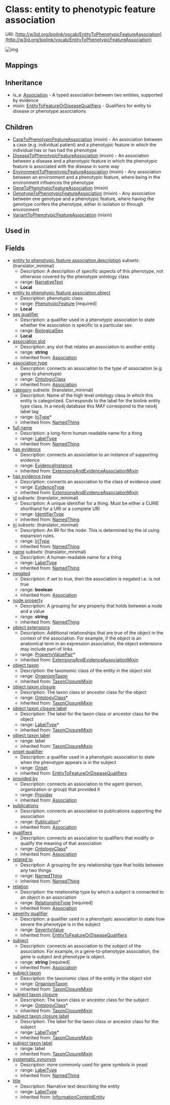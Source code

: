 # Class: entity to phenotypic feature association




URI: [http://w3id.org/biolink/vocab/EntityToPhenotypicFeatureAssociation](http://w3id.org/biolink/vocab/EntityToPhenotypicFeatureAssociation)

![img](http://yuml.me/diagram/nofunky;dir:TB/class/\[EntityToPhenotypicFeatureAssociation|description:narrative_text%20%3F;id(i):identifier_type%20%3F;name(i):label_type%20%3F;category(i):iri_type%20*;node_property(i):string%20%3F;iri(i):iri_type%20%3F;full_name(i):label_type%20%3F;systematic_synonym(i):label_type%20%3F;title(i):label_type%20%3F;subject_taxon_closure_label(i):label_type%20*;object_taxon_closure_label(i):label_type%20*;has_evidence(i):evidence_instance%20%3F;subject(i):string;negated(i):boolean%20%3F;association_slot(i):string%20%3F]-%20provided%20by(i)%20%3F>\[Provider],%20\[EntityToPhenotypicFeatureAssociation]-%20publications(i)%20*>\[Publication],%20\[EntityToPhenotypicFeatureAssociation]-%20qualifiers(i)%20*>\[OntologyClass],%20\[EntityToPhenotypicFeatureAssociation]-%20relation(i)>\[RelationshipType],%20\[EntityToPhenotypicFeatureAssociation]-%20association%20type(i)%20%3F>\[OntologyClass],%20\[EntityToPhenotypicFeatureAssociation]-%20has%20evidence%20type(i)%20%3F>\[EvidenceType],%20\[EntityToPhenotypicFeatureAssociation]-%20object%20extensions(i)%20*>\[PropertyValuePair],%20\[EntityToPhenotypicFeatureAssociation]-%20object%20taxon%20closure(i)%20*>\[OntologyClass],%20\[EntityToPhenotypicFeatureAssociation]-%20object%20taxon(i)%20%3F>\[OrganismTaxon],%20\[EntityToPhenotypicFeatureAssociation]-%20subject%20taxon%20closure(i)%20*>\[OntologyClass],%20\[EntityToPhenotypicFeatureAssociation]-%20subject%20taxon(i)%20%3F>\[OrganismTaxon],%20\[EntityToPhenotypicFeatureAssociation]-%20related%20to(i)%20%3F>\[NamedThing],%20\[EntityToPhenotypicFeatureAssociation]-%20onset%20qualifier(i)%20%3F>\[Onset],%20\[EntityToPhenotypicFeatureAssociation]-%20severity%20qualifier(i)%20%3F>\[SeverityValue],%20\[EntityToPhenotypicFeatureAssociation]-%20object>\[PhenotypicFeature],%20\[EntityToPhenotypicFeatureAssociation]-%20sex%20qualifier%20%3F>\[BiologicalSex],%20\[EntityToPhenotypicFeatureAssociation]uses%20-.->\[EntityToFeatureOrDiseaseQualifiers],%20\[VariantToPhenotypicFeatureAssociation]uses%20-.->\[EntityToPhenotypicFeatureAssociation],%20\[GenotypeToPhenotypicFeatureAssociation]uses%20-.->\[EntityToPhenotypicFeatureAssociation],%20\[GeneToPhenotypicFeatureAssociation]uses%20-.->\[EntityToPhenotypicFeatureAssociation],%20\[EnvironmentToPhenotypicFeatureAssociation]uses%20-.->\[EntityToPhenotypicFeatureAssociation],%20\[DiseaseToPhenotypicFeatureAssociation]uses%20-.->\[EntityToPhenotypicFeatureAssociation],%20\[CaseToPhenotypicFeatureAssociation]uses%20-.->\[EntityToPhenotypicFeatureAssociation],%20\[Association]^-\[EntityToPhenotypicFeatureAssociation])
## Mappings

## Inheritance

 *  is_a: [Association](Association.md) - A typed association between two entities, supported by evidence
 *  mixin: [EntityToFeatureOrDiseaseQualifiers](EntityToFeatureOrDiseaseQualifiers.md) - Qualifiers for entity to disease or phenotype associations
## Children

 * [CaseToPhenotypicFeatureAssociation](CaseToPhenotypicFeatureAssociation.md) (mixin)  - An association between a case (e.g. individual patient) and a phenotypic feature in which the individual has or has had the phenotype
 * [DiseaseToPhenotypicFeatureAssociation](DiseaseToPhenotypicFeatureAssociation.md) (mixin)  - An association between a disease and a phenotypic feature in which the phenotypic feature is associated with the disease in some way
 * [EnvironmentToPhenotypicFeatureAssociation](EnvironmentToPhenotypicFeatureAssociation.md) (mixin)  - Any association between an environment and a phenotypic feature, where being in the environment influences the phenotype
 * [GeneToPhenotypicFeatureAssociation](GeneToPhenotypicFeatureAssociation.md) (mixin) 
 * [GenotypeToPhenotypicFeatureAssociation](GenotypeToPhenotypicFeatureAssociation.md) (mixin)  - Any association between one genotype and a phenotypic feature, where having the genotype confers the phenotype, either in isolation or through environment
 * [VariantToPhenotypicFeatureAssociation](VariantToPhenotypicFeatureAssociation.md) (mixin) 
## Used in

## Fields

 * [entity to phenotypic feature association.description](entity_to_phenotypic_feature_association_description.md) *subsets*: (translator_minimal)
    * Description: A description of specific aspects of this phenotype, not otherwise covered by the phenotype ontology class
    * range: [NarrativeText](NarrativeText.md)
    * __Local__
 * [entity to phenotypic feature association.object](entity_to_phenotypic_feature_association_object.md)
    * Description: phenotypic class
    * range: [PhenotypicFeature](PhenotypicFeature.md) [required]
    * __Local__
 * [sex qualifier](sex_qualifier.md)
    * Description: a qualifier used in a phenotypic association to state whether the association is specific to a particular sex.
    * range: [BiologicalSex](BiologicalSex.md)
    * __Local__
 * [association slot](association_slot.md)
    * Description: any slot that relates an association to another entity
    * range: **string**
    * inherited from: [Association](Association.md)
 * [association type](association_type.md)
    * Description: connects an association to the type of association (e.g. gene to phenotype)
    * range: [OntologyClass](OntologyClass.md)
    * inherited from: [Association](Association.md)
 * [category](category.md) *subsets*: (translator_minimal)
    * Description: Name of the high level ontology class in which this entity is categorized. Corresponds to the label for the biolink entity type class. In a neo4j database this MAY correspond to the neo4j label tag
    * range: [IriType](IriType.md)*
    * inherited from: [NamedThing](NamedThing.md)
 * [full name](full_name.md)
    * Description: a long-form human readable name for a thing
    * range: [LabelType](LabelType.md)
    * inherited from: [NamedThing](NamedThing.md)
 * [has evidence](has_evidence.md)
    * Description: connects an association to an instance of supporting evidence
    * range: [EvidenceInstance](EvidenceInstance.md)
    * inherited from: [ExtensionsAndEvidenceAssociationMixin](ExtensionsAndEvidenceAssociationMixin.md)
 * [has evidence type](has_evidence_type.md)
    * Description: connects an association to the class of evidence used
    * range: [EvidenceType](EvidenceType.md)
    * inherited from: [ExtensionsAndEvidenceAssociationMixin](ExtensionsAndEvidenceAssociationMixin.md)
 * [id](id.md) *subsets*: (translator_minimal)
    * Description: A unique identifier for a thing. Must be either a CURIE shorthand for a URI or a complete URI
    * range: [IdentifierType](IdentifierType.md)
    * inherited from: [NamedThing](NamedThing.md)
 * [iri](iri.md) *subsets*: (translator_minimal)
    * Description: An IRI for the node. This is determined by the id using expansion rules.
    * range: [IriType](IriType.md)
    * inherited from: [NamedThing](NamedThing.md)
 * [name](name.md) *subsets*: (translator_minimal)
    * Description: A human-readable name for a thing
    * range: [LabelType](LabelType.md)
    * inherited from: [NamedThing](NamedThing.md)
 * [negated](negated.md)
    * Description: if set to true, then the association is negated i.e. is not true
    * range: **boolean**
    * inherited from: [Association](Association.md)
 * [node property](node_property.md)
    * Description: A grouping for any property that holds between a node and a value
    * range: **string**
    * inherited from: [NamedThing](NamedThing.md)
 * [object extensions](object_extensions.md)
    * Description: Additional relationships that are true of the object in the context of the association. For example, if the object is an anatomical term in an expression association, the object extensions may include part-of links
    * range: [PropertyValuePair](PropertyValuePair.md)*
    * inherited from: [ExtensionsAndEvidenceAssociationMixin](ExtensionsAndEvidenceAssociationMixin.md)
 * [object taxon](object_taxon.md)
    * Description: the taxonomic class of the entity in the object slot
    * range: [OrganismTaxon](OrganismTaxon.md)
    * inherited from: [TaxonClosureMixin](TaxonClosureMixin.md)
 * [object taxon closure](object_taxon_closure.md)
    * Description: The taxon class or ancestor class for the object
    * range: [OntologyClass](OntologyClass.md)*
    * inherited from: [TaxonClosureMixin](TaxonClosureMixin.md)
 * [object taxon closure label](object_taxon_closure_label.md)
    * Description: The label for the taxon class or ancestor class for the object
    * range: [LabelType](LabelType.md)*
    * inherited from: [TaxonClosureMixin](TaxonClosureMixin.md)
 * [object taxon label](object_taxon_label.md)
    * range: label
    * inherited from: [TaxonClosureMixin](TaxonClosureMixin.md)
 * [onset qualifier](onset_qualifier.md)
    * Description: a qualifier used in a phenotypic association to state when the phenotype appears is in the subject
    * range: [Onset](Onset.md)
    * inherited from: [EntityToFeatureOrDiseaseQualifiers](EntityToFeatureOrDiseaseQualifiers.md)
 * [provided by](provided_by.md)
    * Description: connects an association to the agent (person, organization or group) that provided it
    * range: [Provider](Provider.md)
    * inherited from: [Association](Association.md)
 * [publications](publications.md)
    * Description: connects an association to publications supporting the association
    * range: [Publication](Publication.md)*
    * inherited from: [Association](Association.md)
 * [qualifiers](qualifiers.md)
    * Description: connects an association to qualifiers that modify or qualify the meaning of that association
    * range: [OntologyClass](OntologyClass.md)*
    * inherited from: [Association](Association.md)
 * [related to](related_to.md)
    * Description: A grouping for any relationship type that holds between any two things
    * range: [NamedThing](NamedThing.md)
    * inherited from: [NamedThing](NamedThing.md)
 * [relation](relation.md)
    * Description: the relationship type by which a subject is connected to an object in an association
    * range: [RelationshipType](RelationshipType.md) [required]
    * inherited from: [Association](Association.md)
 * [severity qualifier](severity_qualifier.md)
    * Description: a qualifier used in a phenotypic association to state how severe the phenotype is in the subject
    * range: [SeverityValue](SeverityValue.md)
    * inherited from: [EntityToFeatureOrDiseaseQualifiers](EntityToFeatureOrDiseaseQualifiers.md)
 * [subject](subject.md)
    * Description: connects an association to the subject of the association. For example, in a gene-to-phenotype association, the gene is subject and phenotype is object.
    * range: **string** [required]
    * inherited from: [Association](Association.md)
 * [subject taxon](subject_taxon.md)
    * Description: the taxonomic class of the entity in the object slot
    * range: [OrganismTaxon](OrganismTaxon.md)
    * inherited from: [TaxonClosureMixin](TaxonClosureMixin.md)
 * [subject taxon closure](subject_taxon_closure.md)
    * Description: The taxon class or ancestor class for the subject
    * range: [OntologyClass](OntologyClass.md)*
    * inherited from: [TaxonClosureMixin](TaxonClosureMixin.md)
 * [subject taxon closure label](subject_taxon_closure_label.md)
    * Description: The label for the taxon class or ancestor class for the subject
    * range: [LabelType](LabelType.md)*
    * inherited from: [TaxonClosureMixin](TaxonClosureMixin.md)
 * [subject taxon label](subject_taxon_label.md)
    * range: label
    * inherited from: [TaxonClosureMixin](TaxonClosureMixin.md)
 * [systematic synonym](systematic_synonym.md)
    * Description: more commonly used for gene symbols in yeast
    * range: [LabelType](LabelType.md)
    * inherited from: [NamedThing](NamedThing.md)
 * [title](title.md)
    * Description: Narrative text describing the entity
    * range: [LabelType](LabelType.md)
    * inherited from: [InformationContentEntity](InformationContentEntity.md)
